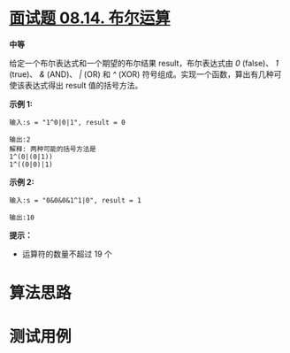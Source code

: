 # [面试题 08.14. 布尔运算][cnTitle]

**中等**

给定一个布尔表达式和一个期望的布尔结果 result，布尔表达式由  *0*  (false)、 *1*  (true)、 *&*  (AND)、  *|*  (OR) 和  *^*  (XOR) 符号组成。实现一个函数，算出有几种可使该表达式得出 result 值的括号方法。

**示例 1:** 

```
输入:s = "1^0|0|1", result = 0

输出:2
解释: 两种可能的括号方法是
1^(0|(0|1))
1^((0|0)|1)

```

**示例 2:** 

```
输入:s = "0&0&0&1^1|0", result = 1

输出:10
```

**提示：** 

- 运算符的数量不超过 19 个




# 算法思路

# 测试用例
```
```

[cnTitle]: https://leetcode-cn.com/problems/boolean-evaluation-lcci/
